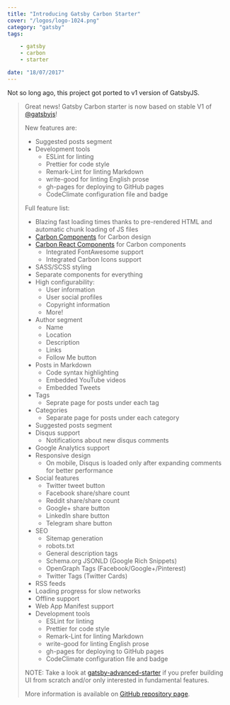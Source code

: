 ```yaml
---
title: "Introducing Gatsby Carbon Starter"
cover: "/logos/logo-1024.png"
category: "gatsby"
tags:

    - gatsby
    - carbon
    - starter

date: "18/07/2017"
---
```


Not so long ago, this project got ported to v1 version of GatsbyJS.
<blockquote class="twitter-tweet" data-lang="en"><p lang="en" dir="ltr">Great news! Gatsby Carbon starter is now based on stable V1 of <a href="https://twitter.com/gatsbyjs">@gatsbyjs</a>!


New features are:

* Suggested posts segment
* Development tools
  * ESLint for linting
  * Prettier for code style
  * Remark-Lint for linting Markdown
  * write-good for linting English prose
  * gh-pages for deploying to GitHub pages
  * CodeClimate configuration file and badge

Full feature list:

* Blazing fast loading times thanks to pre-rendered HTML and automatic chunk loading of JS files
* [Carbon Components](https://github.com/carbon-design-system/carbon-components) for Carbon design
* [Carbon React Components](https://github.com/carbon-design-system/carbon-components-react) for Carbon components
  * Integrated FontAwesome support
  * Integrated Carbon Icons support
* SASS/SCSS styling
* Separate components for everything
* High configurability:
  * User information
  * User social profiles
  * Copyright information
  * More!
* Author segment
  * Name
  * Location
  * Description
  * Links
  * Follow Me button
* Posts in Markdown
  * Code syntax highlighting
  * Embedded YouTube videos
  * Embedded Tweets
* Tags
  * Seprate page for posts under each tag
* Categories
  * Separate page for posts under each category
* Suggested posts segment
* Disqus support
  * Notifications about new disqus comments
* Google Analytics support
* Responsive design
  * On mobile, Disqus is loaded only after expanding comments for better performance
* Social features
  * Twitter tweet button
  * Facebook share/share count
  * Reddit share/share count
  * Google+ share button
  * LinkedIn share button
  * Telegram share button
* SEO
  * Sitemap generation
  * robots.txt
  * General description tags
  * Schema.org JSONLD (Google Rich Snippets)
  * OpenGraph Tags (Facebook/Google+/Pinterest)
  * Twitter Tags (Twitter Cards)
* RSS feeds
* Loading progress for slow networks
* Offline support
* Web App Manifest support
* Development tools
  * ESLint for linting
  * Prettier for code style
  * Remark-Lint for linting Markdown
  * write-good for linting English prose
  * gh-pages for deploying to GitHub pages
  * CodeClimate configuration file and badge

NOTE: Take a look at [gatsby-advanced-starter](https://github.com/Vagr9K/gatsby-advanced-starter) if you prefer building UI from scratch and/or only interested in fundamental features.

More information is available on [GitHub repository page](https://github.com/ibm-frontend/gatsby-starter-carbon/).
